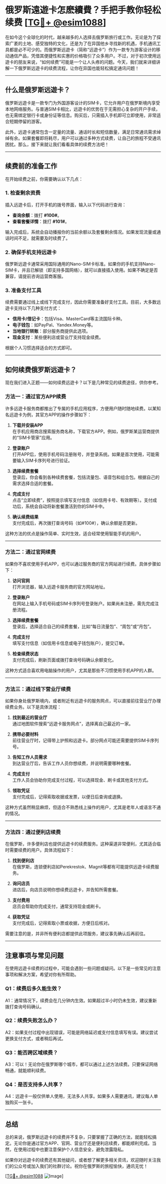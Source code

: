 # 俄罗斯遠遊卡怎麽續費？手把手教你轻松续费 [[TG💪+ @esim1088](https://t.me/s/esim1088)]

在如今这个全球化的时代，越来越多的人选择去俄罗斯旅行或工作。无论是为了探索广袤的土地、感受独特的文化，还是为了在异国他乡寻找新的机遇，手机通讯工具都是必不可少的。而俄罗斯远遊卡（简称“远遊卡”）作为一款专为游客设计的移动通信产品，凭借其便捷性和实惠的价格吸引了众多用户。不过，对于初次使用远遊卡的朋友来说，“如何续费”可能是一个让人头疼的问题。今天，我们就来详细讲解一下俄罗斯远遊卡的续费流程，让你在异国也能轻松搞定通讯问题！

---

## 什么是俄罗斯远遊卡？

俄罗斯远遊卡是一款专门为外国游客设计的SIM卡，它允许用户在俄罗斯境内享受本地网络服务。与普通SIM卡相比，远遊卡的优势在于无需担心复杂的开户手续，也无需绑定银行卡或身份证等信息。购买后，只需插入手机即可立即使用，非常适合短期停留的游客。

此外，远遊卡通常包含一定量的流量、通话时长和短信数量，满足日常通讯需求绰绰有余。如果套餐即将耗尽，用户可以通过多种方式续费，让自己的旅程不受通讯困扰。那么，接下来就让我们看看具体的续费方法吧！

---

## 续费前的准备工作

在开始续费之前，你需要确认以下几点：

### 1. **检查剩余资费**
   插入远遊卡后，打开手机的拨号界面，输入以下代码进行查询：
   - **查询余额**：拨打 **#100#**。
   - **查看套餐详情**：拨打 **#101#**。

   输入完成后，系统会自动播报你的当前余额以及套餐剩余情况。如果发现流量或通话时间不足，就需要及时续费了。

### 2. **确保手机支持远遊卡**
   俄罗斯远遊卡通常采用国际通用的Nano-SIM卡标准。如果你的手机支持Nano-SIM卡，并且已解锁（即支持多国网络），就可以直接插入使用。如果不确定是否兼容，请提前咨询运营商客服。

### 3. **准备支付工具**
   续费需要通过线上或线下完成支付，因此你需要准备好支付工具。目前，大多数远遊卡支持以下几种支付方式：
   - **信用卡/借记卡**：包括Visa、MasterCard等主流国际卡种。
   - **电子钱包**：如PayPal、Yandex.Money等。
   - **当地银行转账**：部分服务商提供此选项。
   - **现金支付**：某些便利店或营业厅支持现金续费。

   根据个人习惯选择适合的方式即可。

---

## 如何续费俄罗斯远遊卡？

现在我们进入正题——如何续费远遊卡？以下是几种常见的续费途径，供你参考。

### 方法一：通过官方APP续费

许多远遊卡服务商都推出了专属的手机应用程序，方便用户随时随地续费。以某知名远遊卡为例，其官方APP的操作步骤如下：

1. **下载并安装APP**  
   在手机应用商店搜索服务商名称，下载官方APP。例如，俄罗斯某运营商提供的“SIM卡管家”应用。

2. **登录账户**  
   打开APP后，使用手机号码注册账号，并登录系统。如果是首次使用，可能需要输入SIM卡序列号进行验证。

3. **选择续费套餐**  
   登录后，你会看到各种续费套餐，包括流量包、语音包和组合包。根据自己的需求选择合适的套餐。

4. **完成支付**  
   点击“立即续费”，按照提示填写支付信息（如信用卡号、有效期等）。支付成功后，系统会自动将新套餐激活到你的SIM卡中。

5. **确认续费结果**  
   支付完成后，再次拨打查询号码（如#100#），确认余额是否更新。

这种方法的优点是操作简单、实时生效，适合经常使用智能手机的用户。

---

### 方法二：通过官网续费

如果你不喜欢使用手机APP，也可以通过服务商的官方网站进行续费。具体步骤如下：

1. **访问官网**  
   打开浏览器，输入远遊卡服务商的官方网站地址。

2. **登录账户**  
   在网站上输入手机号码或SIM卡序列号登录账户。如果尚未注册，需先完成注册流程。

3. **选择续费套餐**  
   登录后，选择适合自己的续费套餐，比如“每日流量包”、“周包”或“月包”。

4. **完成支付**  
   填写支付信息（如信用卡信息或电子钱包账户），提交订单。

5. **检查续费状态**  
   支付完成后，刷新页面或拨打查询号码确认余额变化。

这种方式适合喜欢用电脑操作的用户，尤其是那些不习惯使用手机APP的人群。

---

### 方法三：通过线下营业厅续费

如果你身处俄罗斯境内，或者附近有远遊卡的服务网点，可以直接前往营业厅办理续费业务。以下是具体流程：

1. **找到最近的营业厅**  
   通过地图软件搜索“远遊卡服务网点”，选择离自己最近的一家。

2. **携带必要材料**  
   前往营业厅时，记得带上护照和远遊卡。部分网点可能还需要提供SIM卡序列号。

3. **告知工作人员需求**  
   到达营业厅后，告诉工作人员你想续费，并说明需要哪种套餐。

4. **完成支付**  
   工作人员会协助你完成支付过程，可以选择现金、刷卡或其他支付方式。

5. **领取凭证**  
   支付完成后，记得索取收据或发票，以便日后查询或退换。

这种方式虽然稍显麻烦，但适合不熟悉线上操作的用户，尤其是老年人或语言不通的情况。

---

### 方法四：通过便利店续费

在俄罗斯，许多便利店也提供远遊卡的续费服务。这种渠道非常便利，尤其适合临时需要续费的用户。具体流程如下：

1. **找到便利店**  
   在俄罗斯，连锁便利店如Perekrestok、Magnit等都有可能提供远遊卡续费服务。

2. **询问店员**  
   进店后，向店员说明你想续费远遊卡，并告知所需套餐。

3. **支付费用**  
   店员会帮助你完成支付，通常支持现金或刷卡。

4. **获取凭证**  
   支付完成后，记得索取小票或收据，方便日后核对。

需要注意的是，并非所有便利店都提供此项服务，建议事先确认后再前往。

---

## 注意事项与常见问题

在使用远遊卡续费的过程中，可能会遇到一些问题或疑问。以下是一些常见的注意事项和解决方案，希望对你有所帮助。

### Q1：续费后多久能生效？
A1：通常情况下，续费会在几分钟内生效。如果超过半小时仍未生效，建议重新拨打查询号码确认。

### Q2：续费失败怎么办？
A2：如果支付过程中出现错误，可能是网络延迟或支付信息填写有误。建议尝试更换支付方式，或者稍后再试。

### Q3：能否跨区域续费？
A3：可以！无论你在俄罗斯哪个城市，都可以通过上述方法续费。只要保证网络畅通，就能顺利续费。

### Q4：是否支持多人共享？
A4：远遊卡一般仅供单人使用，无法多人共享。如果多人需要通讯，建议每人单独购买一张卡。

---

## 总结

总的来说，俄罗斯远遊卡的续费并不复杂，只要掌握了正确的方法，就能轻松搞定。无论你是通过官方APP、官网、营业厅还是便利店续费，都能顺利完成。当然，在使用过程中也要注意保护个人信息安全，避免泄露隐私。

如果你对远遊卡的续费还有其他疑问，或者想了解更多相关资讯，欢迎随时关注我们的公众号或加入我们的社群讨论。祝你在俄罗斯的旅程愉快，通讯无忧！

[[TG💪+ @esim1088](https://t.me/s/esim1088) ![Image](https://i.postimg.cc/4NQfJmqS/Snipaste-2025-05-13-00-14-12.png)]